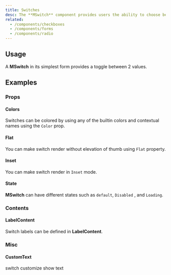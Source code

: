 ```yaml
---
title: Switches
desc: The **MSwitch** component provides users the ability to choose between two distinct values. These are very similar to a toggle, or on/off switch, though aesthetically different than a checkbox.
related:
  - /components/checkboxes
  - /components/forms
  - /components/radio
---
```


## Usage

A **MSwitch** in its simplest form provides a toggle between 2 values.

<switches-usage></switches-usage>

## Examples

### Props

#### Colors

Switches can be colored by using any of the builtin colors and contextual names using the `Color` prop.

<masa-example file="Examples.switches.Color"></masa-example>

#### Flat

You can make switch render without elevation of thumb using `Flat` property.

<masa-example file="Examples.switches.Flat"></masa-example>

#### Inset

You can make switch render in `Inset` mode.

<masa-example file="Examples.switches.Inset"></masa-example>

#### State

**MSwitch** can have different states such as `default`, `Disabled` , and `Loading`.

<masa-example file="Examples.switches.State"></masa-example>

### Contents

#### LabelContent

Switch labels can be defined in **LabelContent**.

<masa-example file="Examples.switches.Label"></masa-example>

### Misc

#### CustomText

switch customize show text

<masa-example file="Examples.switches.CustomText"></masa-example>

